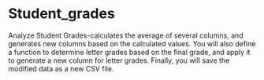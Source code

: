 # Student_grades
Analyze Student Grades-calculates the average of several columns, and generates new columns based on the calculated values. You will also define a function to determine letter grades based on the final grade, and apply it to generate a new column for letter grades. Finally, you will save the modified data as a new CSV file.
